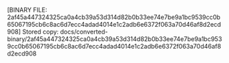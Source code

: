 [BINARY FILE: 2af45a447324325ca0a4cb39a53d314d82b0b33ee74e7be9a1bc9539cc0b65067195cb6c8ac6d7ecc4adad4014e1c2adb6e6372f063a70d46af8d2ecd908]
Stored copy: docs/converted-binary/2af45a447324325ca0a4cb39a53d314d82b0b33ee74e7be9a1bc9539cc0b65067195cb6c8ac6d7ecc4adad4014e1c2adb6e6372f063a70d46af8d2ecd908
